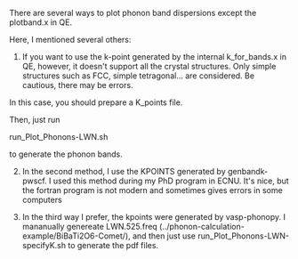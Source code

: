 There are several ways to plot phonon band dispersions except the
plotband.x in QE.

Here, I mentioned several others:

1. If you want to use the k-point generated by the 
internal k_for_bands.x in QE, however, it doesn't support all the
crystal structures. Only simple structures such as FCC, simple tetragonal... are considered. Be cautious, there may be errors.

In this case,  you should prepare a K_points file.

Then, just run

run_Plot_Phonons-LWN.sh

to generate the phonon bands.


2. In the second method, I use the KPOINTS generated by genbandk-pwscf. I used this method during my PhD program in ECNU. It's nice, but the fortran program is not modern and sometimes gives errors in some computers

3.  In the third way I prefer, the kpoints were generated by vasp-phonopy. I mananually genereate LWN.525.freq (../phonon-calculation-example/BiBaTi2O6-Comet/), and then just use run_Plot_Phonons-LWN-specifyK.sh to generate the pdf files.
